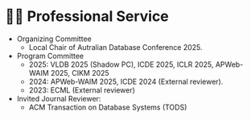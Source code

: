 # 👩‍🏫 Professional Service

* Organizing Committee
  + Local Chair of Autralian Database Conference 2025.
* Program Committee
  + 2025: VLDB 2025 (Shadow PC), ICDE 2025, ICLR 2025, APWeb-WAIM 2025, CIKM 2025
  + 2024: APWeb-WAIM 2025, ICDE 2024 (External reviewer).
  + 2023: ECML (External reviewer)
* Invited Journal Reviewer: 
  + ACM Transaction on Database Systems (TODS)
